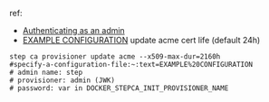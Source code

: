 ref: 
- [Authenticating as an admin](https://smallstep.com/docs/step-ca/provisioners/#:~:text=Authenticating%20as%20an%20admin)
- [EXAMPLE CONFIGURATION](https://smallstep.com/docs/step-ca/configuration/#specify-a-configuration-file:~:text=EXAMPLE%20CONFIGURATION)
update acme cert life (default 24h)
```shell
step ca provisioner update acme --x509-max-dur=2160h
#specify-a-configuration-file:~:text=EXAMPLE%20CONFIGURATION
# admin name: step
# provisioner: admin (JWK)
# password: var in DOCKER_STEPCA_INIT_PROVISIONER_NAME
```